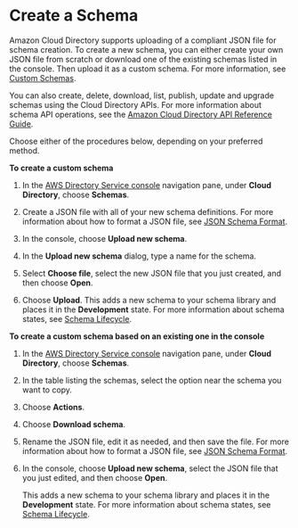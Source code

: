 # Create a Schema<a name="getting_started_create_schema"></a>

Amazon Cloud Directory supports uploading of a compliant JSON file for schema creation\. To create a new schema, you can either create your own JSON file from scratch or download one of the existing schemas listed in the console\. Then upload it as a custom schema\. For more information, see [Custom Schemas](schemas_customschematopic.md)\.

You can also create, delete, download, list, publish, update and upgrade schemas using the Cloud Directory APIs\. For more information about schema API operations, see the [Amazon Cloud Directory API Reference Guide](http://docs.aws.amazon.com/amazoncds/latest/APIReference/welcome.html)\.

Choose either of the procedures below, depending on your preferred method\.

**To create a custom schema**

1. In the [AWS Directory Service console](https://console.aws.amazon.com/directoryservicev2/) navigation pane, under **Cloud Directory**, choose **Schemas**\.

1. Create a JSON file with all of your new schema definitions\. For more information about how to format a JSON file, see [JSON Schema Format](schemas_jsonformat.md#schemas_json)\. 

1. In the console, choose **Upload new schema**\.

1. In the **Upload new schema** dialog, type a name for the schema\.

1. Select **Choose file**, select the new JSON file that you just created, and then choose **Open**\. 

1. Choose **Upload**\. This adds a new schema to your schema library and places it in the **Development** state\. For more information about schema states, see [Schema Lifecycle](schemas_lifecycle.md)\.

**To create a custom schema based on an existing one in the console**

1. In the [AWS Directory Service console](https://console.aws.amazon.com/directoryservicev2/) navigation pane, under **Cloud Directory**, choose **Schemas**\.

1. In the table listing the schemas, select the option near the schema you want to copy\.

1. Choose **Actions**\.

1. Choose **Download schema**\.

1. Rename the JSON file, edit it as needed, and then save the file\. For more information about how to format a JSON file, see [JSON Schema Format](schemas_jsonformat.md#schemas_json)\.

1. In the console, choose **Upload new schema**, select the JSON file that you just edited, and then choose **Open**\.

   This adds a new schema to your schema library and places it in the **Development** state\. For more information about schema states, see [Schema Lifecycle](schemas_lifecycle.md)\.